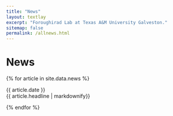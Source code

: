 ```yaml
---
title: "News"
layout: textlay
excerpt: "Foroughirad Lab at Texas A&M University Galveston."
sitemap: false
permalink: /allnews.html
---
```


# News

{% for article in site.data.news %}
<p>{{ article.date }} <br> {{ article.headline | markdownify}}</p>
{% endfor %}
